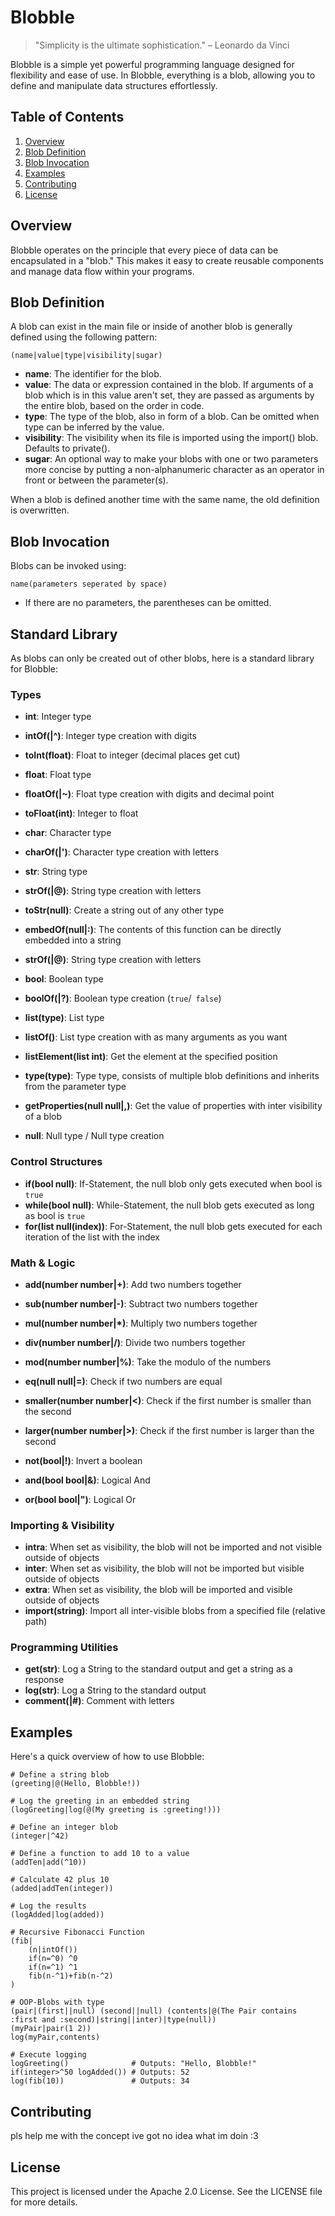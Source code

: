 # Blobble

> "Simplicity is the ultimate sophistication." – Leonardo da Vinci

Blobble is a simple yet powerful programming language designed for flexibility and ease of use. In Blobble, everything is a blob, allowing you to define and manipulate data structures effortlessly.

## Table of Contents

1. [Overview](#overview)
2. [Blob Definition](#blob-definition)
3. [Blob Invocation](#blob-invocation)
4. [Examples](#examples)
5. [Contributing](#contributing)
6. [License](#license)

## Overview

Blobble operates on the principle that every piece of data can be encapsulated in a "blob." This makes it easy to create reusable components and manage data flow within your programs.

## Blob Definition

A blob can exist in the main file or inside of another blob is generally defined using the following pattern:

` (name|value|type|visibility|sugar) `

- **name**: The identifier for the blob.
- **value**: The data or expression contained in the blob. If arguments of a blob which is in this value aren't set, they are passed as arguments by the entire blob, based on the order in code.
- **type**: The type of the blob, also in form of a blob. Can be omitted when type can be inferred by the value.
- **visibility**: The visibility when its file is imported using the import() blob. Defaults to private().
- **sugar**: An optional way to make your blobs with one or two parameters more concise by putting a non-alphanumeric character as an operator in front or between the parameter(s).

When a blob is defined another time with the same name, the old definition is overwritten.

## Blob Invocation

Blobs can be invoked using:

` name(parameters seperated by space) `

- If there are no parameters, the parentheses can be omitted.

## Standard Library

As blobs can only be created out of other blobs, here is a standard library for Blobble:

### Types

- **int**: Integer type
- **intOf(|^)**: Integer type creation with digits
- **toInt(float)**: Float to integer (decimal places get cut)
  
- **float**: Float type
- **floatOf(|~)**: Float type creation with digits and decimal point
- **toFloat(int)**: Integer to float
  
- **char**: Character type
- **charOf(|')**: Character type creation with letters
  
- **str**: String type
- **strOf(|@)**: String type creation with letters
- **toStr(null)**: Create a string out of any other type
- **embedOf(null|:)**: The contents of this function can be directly embedded into a string
- **strOf(|@)**: String type creation with letters
  
- **bool**: Boolean type
- **boolOf(|?)**: Boolean type creation (` true `/` false`)
  
- **list(type)**: List type
- **listOf()**: List type creation with as many arguments as you want
- **listElement(list int)**: Get the element at the specified position

- **type(type)**: Type type, consists of multiple blob definitions and inherits from the parameter type
- **getProperties(null null|,)**: Get the value of properties with inter visibility of a blob
  
- **null**: Null type / Null type creation 

### Control Structures

- **if(bool null)**: If-Statement, the null blob only gets executed when bool is ` true `
- **while(bool null)**: While-Statement, the null blob gets executed as long as bool is ` true `
- **for(list null(index))**: For-Statement, the null blob gets executed for each iteration of the list with the index

### Math & Logic

- **add(number number|+)**: Add two numbers together
- **sub(number number|-)**: Subtract two numbers together
- **mul(number number|*)**: Multiply two numbers together
- **div(number number|/)**: Divide two numbers together
- **mod(number number|%)**: Take the modulo of the numbers


- **eq(null null|=)**: Check if two numbers are equal
- **smaller(number number|<)**: Check if the first number is smaller than the second
- **larger(number number|>)**: Check if the first number is larger than the second

- **not(bool|!)**: Invert a boolean
- **and(bool bool|&)**: Logical And
- **or(bool bool|")**: Logical Or

### Importing & Visibility

- **intra**: When set as visibility, the blob will not be imported and not visible outside of objects
- **inter**: When set as visibility, the blob will not be imported but visible outside of objects
- **extra**: When set as visibility, the blob will be imported and visible outside of objects
- **import(string)**: Import all inter-visible blobs from a specified file (relative path)

### Programming Utilities

- **get(str)**: Log a String to the standard output and get a string as a response
- **log(str)**: Log a String to the standard output
- **comment(|#)**: Comment with letters

## Examples

Here's a quick overview of how to use Blobble:

```blobble
# Define a string blob
(greeting|@(Hello, Blobble!))

# Log the greeting in an embedded string
(logGreeting|log(@(My greeting is :greeting!)))

# Define an integer blob
(integer|^42)

# Define a function to add 10 to a value
(addTen|add(^10))

# Calculate 42 plus 10
(added|addTen(integer)) 

# Log the results
(logAdded|log(added))

# Recursive Fibonacci Function
(fib|
    (n|intOf())
    if(n=^0) ^0
    if(n=^1) ^1
    fib(n-^1)+fib(n-^2)
)

# OOP-Blobs with type
(pair|(first||null) (second||null) (contents|@(The Pair contains :first and :second)|string||inter)|type(null))
(myPair|pair(1 2))
log(myPair,contents)

# Execute logging
logGreeting()              # Outputs: "Hello, Blobble!"
if(integer>^50 logAdded()) # Outputs: 52
log(fib(10))               # Outputs: 34

```

## Contributing

pls help me with the concept ive got no idea what im doin :3

## License

This project is licensed under the Apache 2.0 License. See the LICENSE file for more details.
